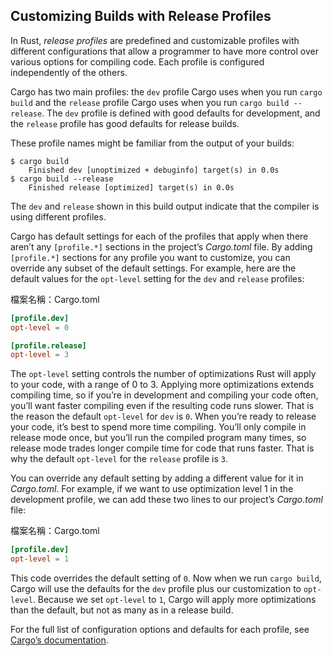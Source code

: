 ## Customizing Builds with Release Profiles

In Rust, *release profiles* are predefined and customizable profiles with
different configurations that allow a programmer to have more control over
various options for compiling code. Each profile is configured independently of
the others.

Cargo has two main profiles: the `dev` profile Cargo uses when you run `cargo
build` and the `release` profile Cargo uses when you run `cargo build
--release`. The `dev` profile is defined with good defaults for development,
and the `release` profile has good defaults for release builds.

These profile names might be familiar from the output of your builds:

<!-- manual-regeneration
anywhere, run:
cargo build
cargo build --release
and ensure output below is accurate
-->

```console
$ cargo build
    Finished dev [unoptimized + debuginfo] target(s) in 0.0s
$ cargo build --release
    Finished release [optimized] target(s) in 0.0s
```

The `dev` and `release` shown in this build output indicate that the compiler
is using different profiles.

Cargo has default settings for each of the profiles that apply when there
aren’t any `[profile.*]` sections in the project’s *Cargo.toml* file. By adding
`[profile.*]` sections for any profile you want to customize, you can override
any subset of the default settings. For example, here are the default values
for the `opt-level` setting for the `dev` and `release` profiles:

<span class="filename">檔案名稱：Cargo.toml</span>

```toml
[profile.dev]
opt-level = 0

[profile.release]
opt-level = 3
```

The `opt-level` setting controls the number of optimizations Rust will apply to
your code, with a range of 0 to 3. Applying more optimizations extends
compiling time, so if you’re in development and compiling your code often,
you’ll want faster compiling even if the resulting code runs slower. That is
the reason the default `opt-level` for `dev` is `0`. When you’re ready to
release your code, it’s best to spend more time compiling. You’ll only compile
in release mode once, but you’ll run the compiled program many times, so
release mode trades longer compile time for code that runs faster. That is why
the default `opt-level` for the `release` profile is `3`.

You can override any default setting by adding a different value for it in
*Cargo.toml*. For example, if we want to use optimization level 1 in the
development profile, we can add these two lines to our project’s *Cargo.toml*
file:

<span class="filename">檔案名稱：Cargo.toml</span>

```toml
[profile.dev]
opt-level = 1
```

This code overrides the default setting of `0`. Now when we run `cargo build`,
Cargo will use the defaults for the `dev` profile plus our customization to
`opt-level`. Because we set `opt-level` to `1`, Cargo will apply more
optimizations than the default, but not as many as in a release build.

For the full list of configuration options and defaults for each profile, see
[Cargo’s documentation](https://doc.rust-lang.org/cargo/reference/profiles.html).
